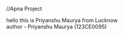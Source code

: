 //Apna Project

hello this is Priyanshu Maurya from Lucknow
<br>
author - Priyanshu Maurya (123CE0095)
